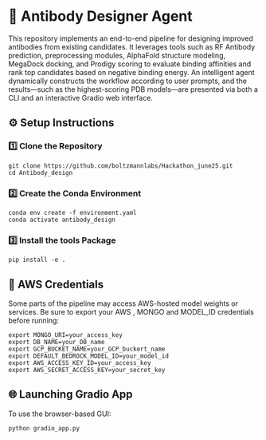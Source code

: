 # 🧬 Antibody Designer Agent 

This repository implements an end-to-end pipeline for designing improved antibodies from existing candidates. It leverages tools such as RF Antibody prediction, preprocessing modules, AlphaFold structure modeling, MegaDock docking, and Prodigy scoring to evaluate binding affinities and rank top candidates based on negative binding energy. An intelligent agent dynamically constructs the workflow according to user prompts, and the results—such as the highest-scoring PDB models—are presented via both a CLI and an interactive Gradio web interface.

## ⚙️ Setup Instructions

### 1️⃣ Clone the Repository

```
git clone https://github.com/boltzmannlabs/Hackathon_june25.git
cd Antibody_design
```
### 2️⃣ Create the Conda Environment

```
conda env create -f environment.yaml
conda activate antibody_design
```

### 3️⃣ Install the tools Package
```
pip install -e .
```

## 🔑 AWS Credentials
Some parts of the pipeline may access AWS-hosted model weights or services. Be sure to export your AWS , MONGO and MODEL_ID credentials before running:
```
export MONGO_URI=your_access_key
export DB_NAME=your_DB_name
export GCP_BUCKET_NAME=your_GCP_buckert_name
export DEFAULT_BEDROCK_MODEL_ID=your_model_id
export AWS_ACCESS_KEY_ID=your_access_key
export AWS_SECRET_ACCESS_KEY=your_secret_key
```

## 🌐 Launching Gradio App
To use the browser-based GUI:
```
python gradio_app.py
```